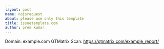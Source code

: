 ```yaml
---
layout: post
name: nojsrequest
about: please use only this template
title: issuetemplate.com
author: prem kumar
---
```


Domain: example.com
GTMatrix Scan: https://gtmatrix.com/example_report/
